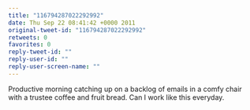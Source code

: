 ```yaml
---
title: "116794287022292992"
date: Thu Sep 22 08:41:42 +0000 2011
original-tweet-id: "116794287022292992"
retweets: 0
favorites: 0
reply-tweet-id: ""
reply-user-id: ""
reply-user-screen-name: ""
---
```

Productive morning catching up on a backlog of emails in a comfy chair with a trustee coffee and fruit bread. Can I work like this everyday.

